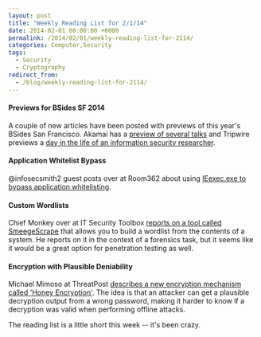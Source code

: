 ```yaml
---
layout: post
title: "Weekly Reading List for 2/1/14"
date: 2014-02-01 08:00:00 +0000
permalink: /2014/02/01/weekly-reading-list-for-2114/
categories: Computer,Security
tags:
  - Security
  - Cryptography
redirect_from:
  - /blog/weekly-reading-list-for-2114/
---
```

#### Previews for BSides SF 2014  
A couple of new articles have been posted with previews of this year's BSides San Francisco.  Akamai has a [preview of several talks](https://blogs.akamai.com/2014/01/a-preview-of-bsidessf.html) and Tripwire previews a [day in the life of an information security researcher](http://www.tripwire.com/state-of-security/vulnerability-management/bsidessf-preview-day-life-security-researcher/).

#### Application Whitelist Bypass  
@infosecsmith2 guest posts over at Room362 about using [IEexec.exe to bypass application whitelisting](http://www.room362.com/blog/2014/01/16/application-whitelist-bypass-using-ieexec-dot-exe/).

#### Custom Wordlists  
Chief Monkey over at IT Security Toolbox [reports on a tool called SmeegeScrape](http://it.toolbox.com/blogs/securitymonkey/from-the-toolkit-create-your-own-wordlists-from-anything-58748) that allows you to build a wordlist from the contents of a system.  He reports on it in the context of a forensics task, but it seems like it would be a great option for penetration testing as well.

#### Encryption with Plausible Deniability
Michael Mimoso at ThreatPost [describes a new encryption mechanism called 'Honey Encryption'](http://threatpost.com/honey-encryption-tricks-hackers-with-decryption-deception/103950).  The idea is that an attacker can get a plausible decryption output from a wrong password, making it harder to know if a decryption was valid when performing offline attacks.

The reading list is a little short this week -- it's been crazy.

